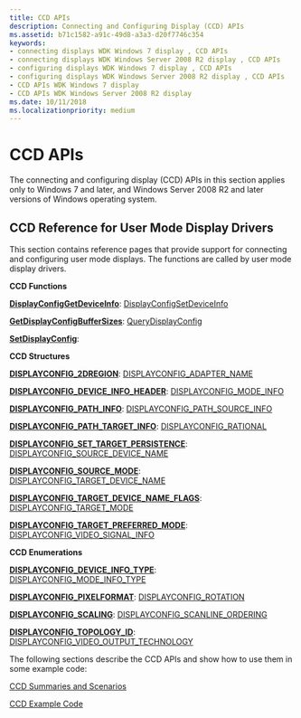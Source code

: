 ```yaml
---
title: CCD APIs
description: Connecting and Configuring Display (CCD) APIs
ms.assetid: b71c1582-a91c-49d8-a3a3-d20f7746c354
keywords:
- connecting displays WDK Windows 7 display , CCD APIs
- connecting displays WDK Windows Server 2008 R2 display , CCD APIs
- configuring displays WDK Windows 7 display , CCD APIs
- configuring displays WDK Windows Server 2008 R2 display , CCD APIs
- CCD APIs WDK Windows 7 display
- CCD APIs WDK Windows Server 2008 R2 display
ms.date: 10/11/2018
ms.localizationpriority: medium
---
```


# CCD APIs


The connecting and configuring display (CCD) APIs in this section applies only to Windows 7 and later, and Windows Server 2008 R2 and later versions of Windows operating system.

## CCD Reference for User Mode Display Drivers

This section contains reference pages that provide support for connecting and configuring user mode displays. The functions are called by user mode display drivers.


**CCD Functions**

**[DisplayConfigGetDeviceInfo](/windows/desktop/api/winuser/nf-winuser-displayconfiggetdeviceinfo)**: [DisplayConfigSetDeviceInfo](/windows/desktop/api/winuser/nf-winuser-displayconfigsetdeviceinfo)

**[GetDisplayConfigBufferSizes](/windows/desktop/api/winuser/nf-winuser-getdisplayconfigbuffersizes)**: [QueryDisplayConfig](/windows/desktop/api/winuser/nf-winuser-querydisplayconfig)

**[SetDisplayConfig](/windows/desktop/api/winuser/nf-winuser-setdisplayconfig)**: 


 
**CCD Structures**

**[DISPLAYCONFIG_2DREGION](/windows/desktop/api/wingdi/ns-wingdi-displayconfig_2dregion)**: [DISPLAYCONFIG_ADAPTER_NAME](/windows/desktop/api/wingdi/ns-wingdi-displayconfig_adapter_name)

**[DISPLAYCONFIG_DEVICE_INFO_HEADER](/windows/desktop/api/wingdi/ns-wingdi-displayconfig_device_info_header)**: [DISPLAYCONFIG_MODE_INFO](/windows/desktop/api/wingdi/ns-wingdi-displayconfig_mode_info)

**[DISPLAYCONFIG_PATH_INFO](/windows/desktop/api/wingdi/ns-wingdi-displayconfig_path_info)**: [DISPLAYCONFIG_PATH_SOURCE_INFO](/windows/desktop/api/wingdi/ns-wingdi-displayconfig_path_source_info)

**[DISPLAYCONFIG_PATH_TARGET_INFO](/windows/desktop/api/wingdi/ns-wingdi-displayconfig_path_target_info)**: [DISPLAYCONFIG_RATIONAL](/windows/desktop/api/wingdi/ns-wingdi-displayconfig_rational)

**[DISPLAYCONFIG_SET_TARGET_PERSISTENCE](/windows/desktop/api/wingdi/ns-wingdi-displayconfig_set_target_persistence)**: [DISPLAYCONFIG_SOURCE_DEVICE_NAME](/windows/desktop/api/wingdi/ns-wingdi-displayconfig_source_device_name)

**[DISPLAYCONFIG_SOURCE_MODE](/windows/desktop/api/wingdi/ns-wingdi-displayconfig_source_mode)**: [DISPLAYCONFIG_TARGET_DEVICE_NAME](/windows/desktop/api/wingdi/ns-wingdi-displayconfig_target_device_name)

**[DISPLAYCONFIG_TARGET_DEVICE_NAME_FLAGS](/windows/desktop/api/wingdi/ns-wingdi-displayconfig_target_device_name_flags)**: [DISPLAYCONFIG_TARGET_MODE](/windows/desktop/api/wingdi/ns-wingdi-displayconfig_target_mode)

**[DISPLAYCONFIG_TARGET_PREFERRED_MODE](/windows/desktop/api/wingdi/ns-wingdi-displayconfig_target_preferred_mode)**: [DISPLAYCONFIG_VIDEO_SIGNAL_INFO](/windows/desktop/api/wingdi/ns-wingdi-displayconfig_video_signal_info)


 
**CCD Enumerations**

**[DISPLAYCONFIG_DEVICE_INFO_TYPE](/windows/desktop/api/wingdi/ne-wingdi-displayconfig_device_info_type)**: [DISPLAYCONFIG_MODE_INFO_TYPE](/windows/desktop/api/wingdi/ne-wingdi-displayconfig_mode_info_type)

**[DISPLAYCONFIG_PIXELFORMAT](/windows/desktop/api/wingdi/ne-wingdi-displayconfig_pixelformat)**: [DISPLAYCONFIG_ROTATION](/windows/desktop/api/wingdi/ne-wingdi-displayconfig_rotation)

**[DISPLAYCONFIG_SCALING](/windows/desktop/api/wingdi/ne-wingdi-displayconfig_scaling)**: [DISPLAYCONFIG_SCANLINE_ORDERING](/windows/desktop/api/wingdi/ne-wingdi-displayconfig_scanline_ordering)

**[DISPLAYCONFIG_TOPOLOGY_ID](/windows/desktop/api/wingdi/ne-wingdi-displayconfig_topology_id)**: [DISPLAYCONFIG_VIDEO_OUTPUT_TECHNOLOGY](/windows/desktop/api/wingdi/ne-wingdi-displayconfig_video_output_technology)



The following sections describe the CCD APIs and show how to use them in some example code:

[CCD Summaries and Scenarios](ccd-summaries-and-scenarios.md)

[CCD Example Code](ccd-example-code.md)

 

